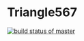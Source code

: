 # Triangle567
[![build status of master](https://travis-ci.org/julasevi567/Triangle567.svg?branch=master)](https://travis-ci.org/julasevi567/Triangle567)

